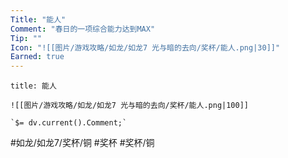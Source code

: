 ```yaml
---
Title: "能人"
Comment: "春日的一项综合能力达到MAX"
Tip: ""
Icon: "![[图片/游戏攻略/如龙/如龙7 光与暗的去向/奖杯/能人.png|30]]"
Earned: true
---
```

```ad-common-bronze-trophy
title: 能人

![[图片/游戏攻略/如龙/如龙7 光与暗的去向/奖杯/能人.png|100]]

`$= dv.current().Comment;`

```

#如龙/如龙7/奖杯/铜 #奖杯 #奖杯/铜
